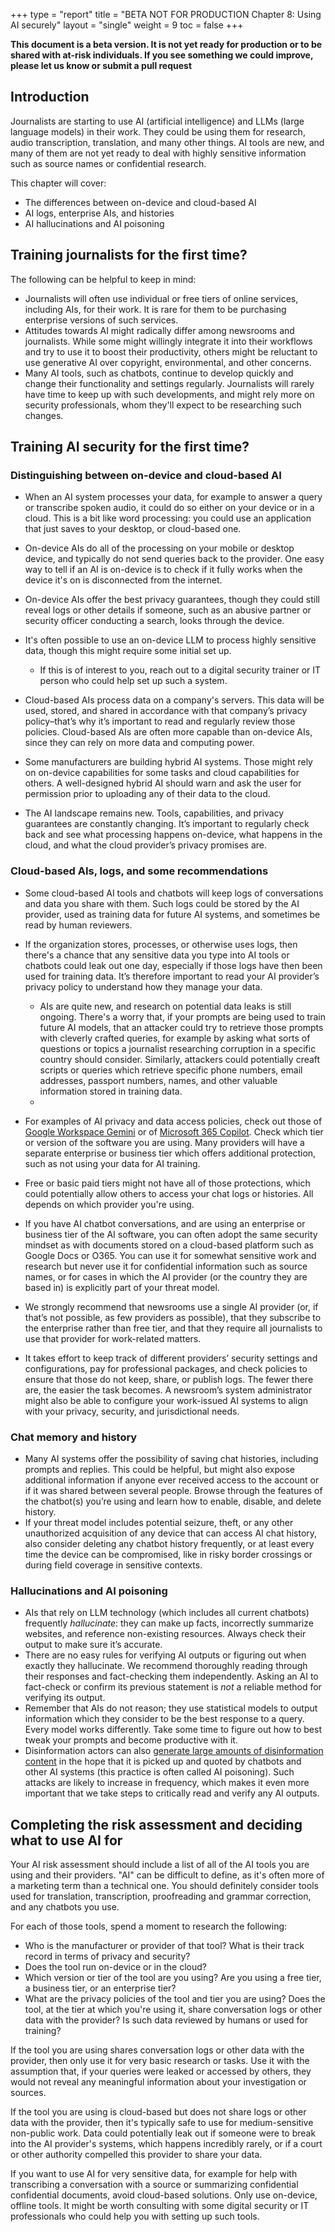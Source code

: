 +++
type = "report"
title = "BETA NOT FOR PRODUCTION Chapter 8: Using AI securely"
layout = "single"
weight = 9
toc = false
+++


**This document is a beta version. It is not yet ready for production or to be shared with at-risk individuals. If you see something we could improve, please let us know or submit a pull request**

## Introduction

Journalists are starting to use AI (artificial intelligence) and LLMs (large language models) in their work. They could be using them for research, audio transcription, translation, and many other things. AI tools are new, and many of them are not yet ready to deal with highly sensitive information such as source names or confidential research.

This chapter will cover:

* The differences between on-device and cloud-based AI
* AI logs, enterprise AIs, and histories
* AI hallucinations and AI poisoning

## Training journalists for the first time?

The following can be helpful to keep in mind:

* Journalists will often use individual or free tiers of online services, including AIs, for their work. It is rare for them to be purchasing enterprise versions of such services.
* Attitudes towards AI might radically differ among newsrooms and journalists. While some might willingly integrate it into their workflows and try to use it to boost their productivity, others might be reluctant to use generative AI over copyright, environmental, and other concerns.
* Many AI tools, such as chatbots, continue to develop quickly and change their functionality and settings regularly. Journalists will rarely have time to keep up with such developments, and might rely more on security professionals, whom they'll expect to be researching such changes.

## Training AI security for the first time?

### Distinguishing between on-device and cloud-based AI

* When an AI system processes your data, for example to answer a query or transcribe spoken audio, it could do so either on your device or in a cloud. This is a bit like word processing: you could use an application that just saves to your desktop, or cloud-based one.
* On-device AIs do all of the processing on your mobile or desktop device, and typically do not send queries back to the provider. One easy way to tell if an AI is on-device is to check if it fully works when the device it's on is disconnected from the internet.
* On-device AIs offer the best privacy guarantees, though they could still reveal logs or other details if someone, such as an abusive partner or security officer conducting a search, looks through the device.
* It's often possible to use an on-device LLM to process highly sensitive data, though this might require some initial set up.
    * If this is of interest to you, reach out to a digital security trainer or IT person who could help set up such a system.

* Cloud-based AIs process data on a company's servers. This data will be used, stored, and shared in accordance with that company’s privacy policy–that’s why it’s important to read and regularly review those policies. Cloud-based AIs are often more capable than on-device AIs, since they can rely on more data and computing power.
* Some manufacturers are building hybrid AI systems. Those might rely on on-device capabilities for some tasks and cloud capabilities for others. A well-designed hybrid AI should warn and ask the user for permission prior to uploading any of their data to the cloud.
* The AI landscape remains new. Tools, capabilities, and privacy guarantees are constantly changing. It’s important to regularly check back and see what processing happens on-device, what happens in the cloud, and what the cloud provider’s privacy promises are.

### Cloud-based AIs, logs, and some recommendations

* Some cloud-based AI tools and chatbots will keep logs of conversations and data you share with them. Such logs could be stored by the AI provider, used as training data for future AI systems, and sometimes be read by human reviewers.
* If the organization stores, processes, or otherwise uses logs, then there's a chance that any sensitive data you type into AI tools or chatbots could leak out one day, especially if those logs have then been used for training data. It’s therefore important to read your AI provider’s privacy policy to understand how they manage your data.
    * AIs are quite new, and research on potential data leaks is still ongoing. There's a worry that, if your prompts are being used to train future AI models, that an attacker could try to retrieve those prompts with cleverly crafted queries, for example by asking what sorts of questions or topics a journalist researching corruption in a specific country should consider. Similarly, attackers could potentially creaft scripts or queries which retrieve specific phone numbers, email addresses, passport numbers, names, and other valuable information stored in training data.
    * 
* For examples of AI privacy and data access policies, check out those of [Google Workspace Gemini](https://support.google.com/a/answer/15706919?) or of [Microsoft 365 Copilot](https://learn.microsoft.com/en-us/copilot/microsoft-365/microsoft-365-copilot-privacy). Check which tier or version of the software you are using. Many providers will have a separate enterprise or business tier which offers additional protection, such as not using your data for AI training.
* Free or basic paid tiers might not have all of those protections, which could potentially allow others to access your chat logs or histories. All depends on which provider you're using.
* If you have AI chatbot conversations, and are using an enterprise or business tier of the AI software, you can often adopt the same security mindset as with documents stored on a cloud-based platform such as Google Docs or O365. You can use it for somewhat sensitive work and research but never use it for confidential information such as source names, or for cases in which the AI provider (or the country they are based in) is explicitly part of your threat model.

* We strongly recommend that newsrooms use a single AI provider (or, if that’s not possible, as few providers as possible), that they subscribe to the enterprise rather than free tier, and that they require all journalists to use that provider for work-related matters.
* It takes effort to keep track of different providers’ security settings and configurations, pay for professional packages, and check policies to ensure that those do not keep, share, or publish logs. The fewer there are, the easier the task becomes. A newsroom’s system administrator might also be able to configure your work-issued AI systems to align with your privacy, security, and jurisdictional needs.

### Chat memory and history

* Many AI systems offer the possibility of saving chat histories, including prompts and replies. This could be helpful, but might also expose additional information if anyone ever received access to the account or if it was shared between several people. Browse through the features of the chatbot(s) you’re using and learn how to enable, disable, and delete history.
* If your threat model includes potential seizure, theft, or any other unauthorized acquisition of any device that can access AI chat history, also consider deleting any chatbot history frequently, or at least every time the device can be compromised, like in risky border crossings or during field coverage in sensitive contexts.

### Hallucinations and AI poisoning

* AIs that rely on LLM technology (which includes all current chatbots) frequently *hallucinate*: they can make up facts, incorrectly summarize websites, and reference non-existing resources. Always check their output to make sure it’s accurate.
* There are no easy rules for verifying AI outputs or figuring out when exactly they hallucinate. We recommend thoroughly reading through their responses and fact-checking them independently. Asking an AI to fact-check or confirm its previous statement is _not_ a reliable method for verifying its output.
* Remember that AIs do not reason; they use statistical models to output information which they consider to be the best response to a query. Every model works differently. Take some time to figure out how to best tweak your prompts and become productive with it.
* Disinformation actors can also [generate large amounts of disinformation content](https://www.atlanticcouncil.org/blogs/new-atlanticist/exposing-pravda-how-pro-kremlin-forces-are-poisoning-ai-models-and-rewriting-wikipedia/) in the hope that it is picked up and quoted by chatbots and other AI systems (this practice is often called AI poisoning). Such attacks are likely to increase in frequency, which makes it even more important that we take steps to critically read and verify any AI outputs.  

## Completing the risk assessment and deciding what to use AI for

Your AI risk assessment should include a list of all of the AI tools you are using and their providers. "AI" can be difficult to define, as it's often more of a marketing term than a technical one. You should definitely consider tools used for translation, transcription, proofreading and grammar correction, and any chatbots you use.

For each of those tools, spend a moment to research the following:

* Who is the manufacturer or provider of that tool? What is their track record in terms of privacy and security?
* Does the tool run on-device or in the cloud?
* Which version or tier of the tool are you using? Are you using a free tier, a business tier, or an enterprise tier?
* What are the privacy policies of the tool and tier you are using? Does the tool, at the tier at which you're using it, share conversation logs or other data with the provider? Is such data reviewed by humans or used for training?

If the tool you are using shares conversation logs or other data with the provider, then only use it for very basic research or tasks. Use it with the assumption that, if your queries were leaked or accessed by others, they would not reveal any meaningful information about your investigation or sources.

If the tool you are using is cloud-based but does not share logs or other data with the provider, then it's typically safe to use for medium-sensitive non-public work. Data could potentially leak out if someone were to break into the AI provider's systems, which happens incredibly rarely, or if a court or other authority compelled this provider to share your data.

If you want to use AI for very sensitive data, for example for help with transcribing a conversation with a source or summarizing confidential confidential documents, avoid cloud-based solutions. Only use on-device, offline tools. It might be worth consulting with some digital security or IT professionals who could help you with setting up such tools.